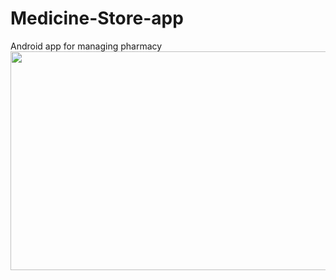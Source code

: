 # Medicine-Store-app
Android app for managing pharmacy
<img src="Group 1.jpg" width="1000" height="350"/>
